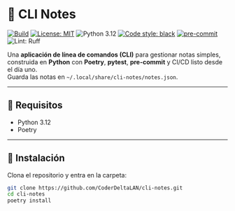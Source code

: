 # 📝 CLI Notes

[![Build](https://github.com/CoderDeltaLAN/cli-notes/actions/workflows/ci.yml/badge.svg)](https://github.com/CoderDeltaLAN/cli-notes)
[![License: MIT](https://img.shields.io/badge/License-MIT-yellow.svg)](LICENSE)
![Python 3.12](https://img.shields.io/badge/python-3.12-blue)
[![Code style: black](https://img.shields.io/badge/code%20style-black-000000.svg)](https://github.com/psf/black)
[![pre-commit](https://img.shields.io/badge/pre--commit-enabled-brightgreen?logo=pre-commit)](https://pre-commit.com/)
![Lint: Ruff](https://img.shields.io/badge/lint-ruff-46a2f1)

Una **aplicación de línea de comandos (CLI)** para gestionar notas simples, construida en **Python** con **Poetry**, **pytest**, **pre-commit** y CI/CD listo desde el día uno.  
Guarda las notas en `~/.local/share/cli-notes/notes.json`.

---

## 🚀 Requisitos
- Python 3.12
- Poetry

---

## 🔧 Instalación

Clona el repositorio y entra en la carpeta:

```bash
git clone https://github.com/CoderDeltaLAN/cli-notes.git
cd cli-notes
poetry install

